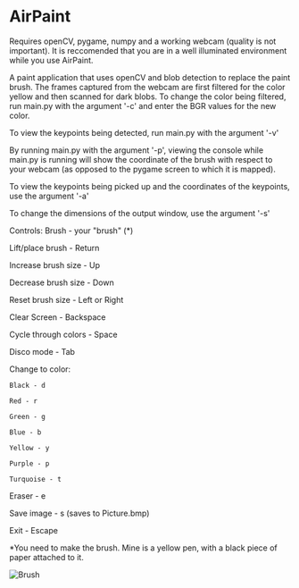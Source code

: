 # AirPaint
Requires openCV, pygame, numpy and a working webcam (quality is not important).
It is reccomended that you are in a well illuminated environment while you use
AirPaint.

A paint application that uses openCV and blob detection to replace the paint brush.
The frames captured from the webcam are first filtered for the color yellow and then
scanned for dark blobs. To change the color being filtered, run main.py with the 
argument '-c' and enter the BGR values for the new color.

To view the keypoints being detected, run main.py with the argument '-v'
  
By running main.py with the argument '-p', viewing the console while main.py is running 
will show the coordinate of the brush with respect to your webcam 
(as opposed to the pygame screen to which it is mapped).

To view the keypoints being picked up and the coordinates of the keypoints, use the 
argument '-a'

To change the dimensions of the output window, use the argument '-s'

Controls:
  Brush - your "brush" (*)
  
  Lift/place brush - Return
  
  Increase brush size - Up
  
  Decrease brush size - Down
  
  Reset brush size - Left or Right

  Clear Screen - Backspace

  Cycle through colors - Space
  
  Disco mode - Tab
  
  Change to color:	
  
  	Black - d
  	
  	Red - r
  	
  	Green - g
  	
  	Blue - b
  	
  	Yellow - y
  	
  	Purple - p
  	
  	Turquoise - t

  Eraser - e
  
  Save image - s (saves to Picture.bmp)

  Exit - Escape 
  

*You need to make the brush. Mine is a yellow pen, with a black piece of paper attached to it.

![Brush](http://i.imgur.com/K6bKWJx.jpg "Brush")

